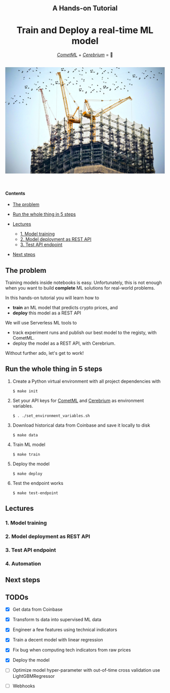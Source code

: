 <div align="center">
    <h2>A Hands-on Tutorial</h2>
    <h1>Train and Deploy a real-time ML model</h1>
    <i><a href="https://www.comet.com/site/">CometML</a></i> + <i><a href="https://www.cerebrium.ai/">Cerebrium</a></i> = 🚀
</div>
<br />
<p align="center">
  <img src="images/header.jpg" width='600' />
</p>

<br />


#### Contents
- [The problem](#the-problem)
- [Run the whole thing in 5 steps](#run-the-whole-thing-in-5-steps)
- [Lectures](#lectures)
    - [1. Model training](#1-model-training)
    - [2. Model deployment as REST API](#2-model-deployment-as-rest-api)
    - [3. Test API endpoint](#3-test-api-endpoint)

- [Next steps](#next-steps)

## The problem
Training models inside notebooks is easy. Unfortunately, this is not enough when you want to build **complete** ML solutions for real-world problems.

In this hands-on tutorial you will learn how to
- **train** an ML model that predicts crypto prices, and
- **deploy** this model as a REST API

We will use Serverless ML tools to
- track experiment runs and publish our best model to the registy, with CometML.
- deploy the model as a REST API, with Cerebrium.

Without further ado, let's get to work!

## Run the whole thing in 5 steps

1. Create a Python virtual environment with all project dependencies with

    ```
    $ make init
    ```


2. Set your API keys for [CometML]() and [Cerebrium]() as environment variables.
    ```
    $ . ./set_environment_variables.sh
    ```

3. Download historical data from Coinbase and save it locally to disk
    ```
    $ make data
    ```

4. Train ML model
    ```
    $ make train
    ```

5. Deploy the model
    ```
    $ make deploy
    ```

6. Test the endpoint works
    ```
    $ make test-endpoint
    ```
## Lectures

### 1. Model training

### 2. Model deployment as REST API

### 3. Test API endpoint

### 4. Automation

## Next steps

## TODOs
- [x] Get data from Coinbase
- [x] Transform ts data into supervised ML data
- [x] Engineer a few features using technical indicators
- [x] Train a decent model with linear regression
- [x] Fix bug when computing tech indicators from raw prices
- [x] Deploy the model
- [ ] Optimize model hyper-parameter with out-of-time cross validation use LightGBMRegressor
- [ ] Webhooks

